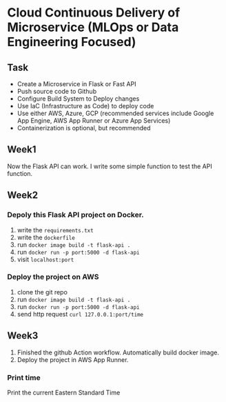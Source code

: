 # Cloud Continuous Delivery of Microservice (MLOps or Data Engineering Focused)

## Task
- Create a Microservice in Flask or Fast API
- Push source code to Github
- Configure Build System to Deploy changes
- Use IaC (Infrastructure as Code) to deploy code
- Use either AWS, Azure, GCP (recommended services include Google App Engine, AWS App Runner or Azure App Services)
- Containerization is optional, but recommended

## Week1

Now the Flask API can work. I write some simple function to test the API function.

## Week2

### Depoly this Flask API project on Docker.

1. write the `requirements.txt`
2. write the `dockerfile`
3. run `docker image build -t flask-api .`
4. run `docker run -p port:5000 -d flask-api`
5. visit `localhost:port`

### Deploy the project on AWS

1. clone the git repo
2. run `docker image build -t flask-api .`
3. run `docker run -p port:5000 -d flask-api`
4. send http request `curl 127.0.0.1:port/time`

## Week3

1. Finished the github Action workflow. Automatically build docker image.
2. Deploy the project in AWS App Runner.


### Print time
Print the current Eastern Standard Time



